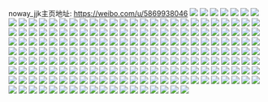 noway_jjk主页地址: https://weibo.com/u/5869938046 
![](https://wx4.sinaimg.cn/mw2000/006pfF26gy1h94sfqhv0uj32c03407wi.jpg) 
![](https://wx4.sinaimg.cn/mw2000/006pfF26gy1h94sg1v77sj32c0340x6p.jpg) 
![](https://wx4.sinaimg.cn/mw2000/006pfF26gy1h94sftl2zpj32c0340e81.jpg) 
![](https://wx4.sinaimg.cn/mw2000/006pfF26gy1h94sful4v2j32c0340e81.jpg) 
![](https://wx4.sinaimg.cn/mw2000/006pfF26gy1gxzp7fxlfyj30zk1begxj.jpg) 
![](https://wx4.sinaimg.cn/mw2000/006pfF26ly1gvrfyeyzzuj62c0340hdv02.jpg) 
![](https://wx4.sinaimg.cn/mw2000/006pfF26ly1gvrfydocswj62c0340kjm02.jpg) 
![](https://wx4.sinaimg.cn/mw2000/006pfF26ly1gvrfyiuv5kj63402c01l102.jpg) 
![](https://wx4.sinaimg.cn/mw2000/006pfF26ly1gvrfyg179kj62c03407wi02.jpg) 
![](https://wx4.sinaimg.cn/mw2000/006pfF26ly1gvrfykylyhj62c0340b2f02.jpg) 
![](https://wx4.sinaimg.cn/mw2000/006pfF26ly1gvrfygzozvj62c0340hdu02.jpg) 
![](https://wx4.sinaimg.cn/mw2000/006pfF26ly1gv04wf5fetj32c03407wi.jpg) 
![](https://wx4.sinaimg.cn/mw2000/006pfF26ly1gv04wg9kshj62c03407wi02.jpg) 
![](https://wx4.sinaimg.cn/mw2000/006pfF26ly1gv04wh75j1j63402c0e8102.jpg) 
![](https://wx4.sinaimg.cn/mw2000/006pfF26ly1gv04wj48fbj32c03407wh.jpg) 
![](https://wx4.sinaimg.cn/mw2000/006pfF26gy1gtwwfra8jyj62c0340hdu02.jpg) 
![](https://wx4.sinaimg.cn/mw2000/006pfF26gy1gtwwfphm0xj62c02c0b2902.jpg) 
![](https://wx4.sinaimg.cn/mw2000/006pfF26gy1gtwwft1s83j62c02c07wh02.jpg) 
![](https://wx4.sinaimg.cn/mw2000/006pfF26gy1gtwwfunwf9j62c02c0hdt02.jpg) 
![](https://wx4.sinaimg.cn/mw2000/006pfF26gy1gtwwfx50gqj62c02c01kx02.jpg) 
![](https://wx4.sinaimg.cn/mw2000/006pfF26gy1gtwwg0591yj6212212e8102.jpg) 
![](https://wx4.sinaimg.cn/mw2000/006pfF26gy1gs2xamqpb0j32c02c0kjl.jpg) 
![](https://wx4.sinaimg.cn/mw2000/006pfF26gy1gs2xaoqfwhj33402c07wh.jpg) 
![](https://wx4.sinaimg.cn/mw2000/006pfF26gy1gqp8zvnj35j32c02c0hdz.jpg) 
![](https://wx4.sinaimg.cn/mw2000/006pfF26gy1gqp8zpbnflj329d30ib2g.jpg) 
![](https://wx4.sinaimg.cn/mw2000/006pfF26gy1gpswbk3m34j32c03401gn.jpg) 
![](https://wx4.sinaimg.cn/mw2000/006pfF26gy1gpswbmay7aj32c02c019e.jpg) 
![](https://wx4.sinaimg.cn/mw2000/006pfF26gy1gpswbo5qooj32c02c0tpj.jpg) 
![](https://wx4.sinaimg.cn/mw2000/006pfF26gy1gppg9m36j8j31sc2dsnpd.jpg) 
![](https://wx4.sinaimg.cn/mw2000/006pfF26gy1gppg9p9w77j31sc2dsnpd.jpg) 
![](https://wx4.sinaimg.cn/mw2000/006pfF26gy1gppgaoy46cj32c0340kjm.jpg) 
![](https://wx4.sinaimg.cn/mw2000/006pfF26gy1gppgas0j37j32ds1sc1ky.jpg) 
![](https://wx4.sinaimg.cn/mw2000/006pfF26gy1gpku51bgzrj31o01o04qp.jpg) 
![](https://wx4.sinaimg.cn/mw2000/006pfF26gy1gpku5027d6j32c02c0ty4.jpg) 
![](https://wx4.sinaimg.cn/mw2000/006pfF26gy1gpku5273cnj32c02c04ld.jpg) 
![](https://wx4.sinaimg.cn/mw2000/006pfF26gy1gpku53nj9gj32c02c0tsk.jpg) 
![](https://wx4.sinaimg.cn/mw2000/006pfF26gy1gpku55bwoqj33402c0hdu.jpg) 
![](https://wx4.sinaimg.cn/mw2000/006pfF26gy1gpku5649hmj30tz0u2wiz.jpg) 
![](https://wx4.sinaimg.cn/mw2000/006pfF26ly1gorym7unooj32c0340wzx.jpg) 
![](https://wx4.sinaimg.cn/mw2000/006pfF26ly1goipmhssucj32c02c0npd.jpg) 
![](https://wx4.sinaimg.cn/mw2000/006pfF26ly1goiphwvx8wj33402c0kjm.jpg) 
![](https://wx4.sinaimg.cn/mw2000/006pfF26ly1goipi2ry6dj33402c0kjm.jpg) 
![](https://wx4.sinaimg.cn/mw2000/006pfF26ly1goipi427h0j32c02c0nlf.jpg) 
![](https://wx4.sinaimg.cn/mw2000/006pfF26ly1gocwr0ytkej32c02c04qr.jpg) 
![](https://wx4.sinaimg.cn/mw2000/006pfF26ly1gocwr2ez9vj32bb2bbkjl.jpg) 
![](https://wx4.sinaimg.cn/mw2000/006pfF26ly1gocwr2v0fpj30ty0tywid.jpg) 
![](https://wx4.sinaimg.cn/mw2000/006pfF26ly1gnvln3jbpqj33402c07wi.jpg) 
![](https://wx4.sinaimg.cn/mw2000/006pfF26ly1gnvln0n2njj32c03401kx.jpg) 
![](https://wx4.sinaimg.cn/mw2000/006pfF26ly1gnvln24vpyj33402c0116.jpg) 
![](https://wx4.sinaimg.cn/mw2000/006pfF26ly1gnvlmw3arrj32c02c0x6q.jpg) 
![](https://wx4.sinaimg.cn/mw2000/006pfF26ly1gnvlmyjccqj32c02c07wh.jpg) 
![](https://wx4.sinaimg.cn/mw2000/006pfF26ly1gnvln61g4yj33402c0npd.jpg) 
![](https://wx4.sinaimg.cn/mw2000/006pfF26ly1gnvlnbn6skj32c0340e82.jpg) 
![](https://wx4.sinaimg.cn/mw2000/006pfF26ly1gnvlnd9b56j32c0340npe.jpg) 
![](https://wx4.sinaimg.cn/mw2000/006pfF26ly1gnvlnebu09j32c0340x6p.jpg) 
![](https://wx4.sinaimg.cn/mw2000/006pfF26ly1gnvlmtuwbbj33402c0h4g.jpg) 
![](https://wx4.sinaimg.cn/mw2000/006pfF26ly1gmk7gox62uj33402c0u0x.jpg) 
![](https://wx4.sinaimg.cn/mw2000/006pfF26ly1gmk7gen9y9j32c03407wi.jpg) 
![](https://wx4.sinaimg.cn/mw2000/006pfF26ly1glou01vprdj31o01o0b29.jpg) 
![](https://wx4.sinaimg.cn/mw2000/006pfF26ly1glou02pgihj31ev1o01kx.jpg) 
![](https://wx4.sinaimg.cn/mw2000/006pfF26ly1gl9vctzwi9j31o02yo7wi.jpg) 
![](https://wx4.sinaimg.cn/mw2000/006pfF26ly1gkybkfo0xpj32c0340qv6.jpg) 
![](https://wx4.sinaimg.cn/mw2000/006pfF26ly1ghgbpvmctqj32c02c01kx.jpg) 
![](https://wx4.sinaimg.cn/mw2000/006pfF26ly1ghgbq99hyaj32c02c07wh.jpg) 
![](https://wx4.sinaimg.cn/mw2000/006pfF26ly1ghgbptyikrj31o01o2qv5.jpg) 
![](https://wx4.sinaimg.cn/mw2000/006pfF26ly1ghgbpooanfj31o01o0e82.jpg) 
![](https://wx4.sinaimg.cn/mw2000/006pfF26ly1ghgbpnbftij32c02c04qr.jpg) 
![](https://wx4.sinaimg.cn/mw2000/006pfF26ly1ghgbprc3hij31o01nahdt.jpg) 
![](https://wx4.sinaimg.cn/mw2000/006pfF26ly1gfmdwmyj6wj31231esh65.jpg) 
![](https://wx4.sinaimg.cn/mw2000/006pfF26ly1gfmdwtyuxij32c02c07wj.jpg) 
![](https://wx4.sinaimg.cn/mw2000/006pfF26ly1gfmdx01cfoj33322bbb2b.jpg) 
![](https://wx4.sinaimg.cn/mw2000/006pfF26ly1gfmdx8f1syj33322bbqv7.jpg) 
![](https://wx4.sinaimg.cn/mw2000/006pfF26ly1gfmdwl9gyij322o22ou0y.jpg) 
![](https://wx4.sinaimg.cn/mw2000/006pfF26ly1gfmdxogismj33322bbx6r.jpg) 
![](https://wx4.sinaimg.cn/mw2000/006pfF26ly1gfmdxswiduj32c01r0e82.jpg) 
![](https://wx4.sinaimg.cn/mw2000/006pfF26ly1gfmdxhbreuj32bb332npf.jpg) 
![](https://wx4.sinaimg.cn/mw2000/006pfF26ly1gfmdxyjn9jj31o01o0qv5.jpg) 
![](https://wx4.sinaimg.cn/mw2000/006pfF26ly1gfavgk5geej32c02c04qq.jpg) 
![](https://wx4.sinaimg.cn/mw2000/006pfF26ly1gfavgyu48wj32y62y6b29.jpg) 
![](https://wx4.sinaimg.cn/mw2000/006pfF26ly1gfavhlh3xij32c02c04qq.jpg) 
![](https://wx4.sinaimg.cn/mw2000/006pfF26ly1gfavij634oj33322bbe84.jpg) 
![](https://wx4.sinaimg.cn/mw2000/006pfF26ly1gfaviuy91vj32y52y5kjl.jpg) 
![](https://wx4.sinaimg.cn/mw2000/006pfF26ly1gfavj4w2g3j31ft19k4qp.jpg) 
![](https://wx4.sinaimg.cn/mw2000/006pfF26ly1gfavjo6w58j32bb2bbx6p.jpg) 
![](https://wx4.sinaimg.cn/mw2000/006pfF26ly1gfavk0m4jlj32c02c0u0x.jpg) 
![](https://wx4.sinaimg.cn/mw2000/006pfF26ly1gfavkcpt9bj32c02c01kx.jpg) 
![](https://wx4.sinaimg.cn/mw2000/006pfF26ly1gezc0yn4g7j30xe0tzn1q.jpg) 
![](https://wx4.sinaimg.cn/mw2000/006pfF26ly1gezc0xmfmqj32ej1zix6p.jpg) 
![](https://wx4.sinaimg.cn/mw2000/006pfF26ly1gezc12r8xpj3216291qv6.jpg) 
![](https://wx4.sinaimg.cn/mw2000/006pfF26ly1gerv21q15zj32c0340qv9.jpg) 
![](https://wx4.sinaimg.cn/mw2000/006pfF26ly1gerv1t4rctj31rg2avnpe.jpg) 
![](https://wx4.sinaimg.cn/mw2000/006pfF26ly1gekddpzxutj32801o0x6r.jpg) 
![](https://wx4.sinaimg.cn/mw2000/006pfF26ly1gekddohtorj31o01o0b29.jpg) 
![](https://wx4.sinaimg.cn/mw2000/006pfF26ly1geizzzf75mj32c03407wj.jpg) 
![](https://wx4.sinaimg.cn/mw2000/006pfF26ly1gej000z27hj32c0340e82.jpg) 
![](https://wx4.sinaimg.cn/mw2000/006pfF26ly1gej002s9fwj32c0340x6p.jpg) 
![](https://wx4.sinaimg.cn/mw2000/006pfF26ly1gej0044kylj33402c07wi.jpg) 
![](https://wx4.sinaimg.cn/mw2000/006pfF26ly1gej005gp69j33402c0e82.jpg) 
![](https://wx4.sinaimg.cn/mw2000/006pfF26ly1gej006j3awj32c0340npe.jpg) 
![](https://wx4.sinaimg.cn/mw2000/006pfF26ly1gej0081y5ij33402c0qv5.jpg) 
![](https://wx4.sinaimg.cn/mw2000/006pfF26ly1gej008wr86j32c02c0u0x.jpg) 
![](https://wx4.sinaimg.cn/mw2000/006pfF26ly1gej009r3gsj32c03407wi.jpg) 
![](https://wx4.sinaimg.cn/mw2000/006pfF26ly1gej00cbyj6j32x02x0u0x.jpg) 
![](https://wx4.sinaimg.cn/mw2000/006pfF26ly1gej09rbbuqj33402c0kjl.jpg) 
![](https://wx4.sinaimg.cn/mw2000/006pfF26ly1gej09tfwmtj32c02c0kbr.jpg) 
![](https://wx4.sinaimg.cn/mw2000/006pfF26ly1gej09v9e3vj32c02c0khu.jpg) 
![](https://wx4.sinaimg.cn/mw2000/006pfF26ly1gej09x00uhj32c0340hdu.jpg) 
![](https://wx4.sinaimg.cn/mw2000/006pfF26ly1gej09zfr8bj32c0340kjm.jpg) 
![](https://wx4.sinaimg.cn/mw2000/006pfF26ly1gej0a29llyj32c03404qr.jpg) 
![](https://wx4.sinaimg.cn/mw2000/006pfF26ly1gej0a3p1vrj32c02c0e1c.jpg) 
![](https://wx4.sinaimg.cn/mw2000/006pfF26ly1gej0a59qhmj32c02c0e82.jpg) 
![](https://wx4.sinaimg.cn/mw2000/006pfF26ly1gedcy59csgj33002c01ky.jpg) 
![](https://wx4.sinaimg.cn/mw2000/006pfF26ly1gedcy1k3dtj31o01o2b2a.jpg) 
![](https://wx4.sinaimg.cn/mw2000/006pfF26ly1gedcydxkhkj32c02c0qv6.jpg) 
![](https://wx4.sinaimg.cn/mw2000/006pfF26ly1ge8pyu9xhtj30u00um41q.jpg) 
![](https://wx4.sinaimg.cn/mw2000/006pfF26ly1ge8pyv0k93j30u00ug77k.jpg) 
![](https://wx4.sinaimg.cn/mw2000/006pfF26ly1ge8pytmunhj30u00u07ii.jpg) 
![](https://wx4.sinaimg.cn/mw2000/006pfF26ly1gdx4yd4bbzj32c02c0kjm.jpg) 
![](https://wx4.sinaimg.cn/mw2000/006pfF26ly1gdx4ye0hafj32c02c04qq.jpg) 
![](https://wx4.sinaimg.cn/mw2000/006pfF26ly1gdtpiyos5ij30u00u0dgn.jpg) 
![](https://wx4.sinaimg.cn/mw2000/006pfF26ly1gdj5kn39vej32ds1scnpe.jpg) 
![](https://wx4.sinaimg.cn/mw2000/006pfF26ly1gdj5koge9sj32c02c0e82.jpg) 
![](https://wx4.sinaimg.cn/mw2000/006pfF26ly1gdj5kphkngj32c02c01ky.jpg) 
![](https://wx4.sinaimg.cn/mw2000/006pfF26ly1gdgykosvc8j32c02c0kjl.jpg) 
![](https://wx4.sinaimg.cn/mw2000/006pfF26ly1gdgykcbchqj32c02c0kjl.jpg) 
![](https://wx4.sinaimg.cn/mw2000/006pfF26ly1gdgykb1cbnj32c0340kjn.jpg) 
![](https://wx4.sinaimg.cn/mw2000/006pfF26ly1gdb6dzvtutj31ho1v3u0x.jpg) 
![](https://wx4.sinaimg.cn/mw2000/006pfF26ly1gd9zblk9a0j33402c0x6v.jpg) 
![](https://wx4.sinaimg.cn/mw2000/006pfF26ly1gd9zbijo96j32c03404qq.jpg) 
![](https://wx4.sinaimg.cn/mw2000/006pfF26ly1gd9zbo0h4cj32c0340u12.jpg) 
![](https://wx4.sinaimg.cn/mw2000/006pfF26ly1gcchquwji7j31ho1uke81.jpg) 
![](https://wx4.sinaimg.cn/mw2000/006pfF26ly1gcchqtyz6xj31ho1uk4qp.jpg) 
![](https://wx4.sinaimg.cn/mw2000/006pfF26ly1gbsnrw91c6j30u00egjuw.jpg) 
![](https://wx4.sinaimg.cn/mw2000/006pfF26ly1gbh593pc2kj33402c0kjl.jpg) 
![](https://wx4.sinaimg.cn/mw2000/006pfF26ly1gbh5900pr7j33402c0hdt.jpg) 
![](https://wx4.sinaimg.cn/mw2000/006pfF26ly1gazhdby14jj30u00kjdrv.jpg) 
![](https://wx4.sinaimg.cn/mw2000/006pfF26ly1ga9cj33ioxj33402c0kjm.jpg) 
![](https://wx4.sinaimg.cn/mw2000/006pfF26ly1ga9cimftw1j30rs1qsb07.jpg) 
![](https://wx4.sinaimg.cn/mw2000/006pfF26ly1g9s0iscup7j30z40s2n1y.jpg) 
![](https://wx4.sinaimg.cn/mw2000/006pfF26ly1g907ik6hirj32c02c07wi.jpg) 
![](https://wx4.sinaimg.cn/mw2000/006pfF26ly1g907i6mf5oj33412c0u0z.jpg) 
![](https://wx4.sinaimg.cn/mw2000/006pfF26ly1g907iot5lbj317y1mlh3m.jpg) 
![](https://wx4.sinaimg.cn/mw2000/006pfF26ly1g907j12l8qj30yi22o4qx.jpg) 
![](https://wx4.sinaimg.cn/mw2000/006pfF26ly1g83w9xqr0tj33402c07wk.jpg) 
![](https://wx4.sinaimg.cn/mw2000/006pfF26ly1g83w9qboncj32c03404qr.jpg) 
![](https://wx4.sinaimg.cn/mw2000/006pfF26ly1g83wa13sfaj32c0340b29.jpg) 
![](https://wx4.sinaimg.cn/mw2000/006pfF26ly1g7749oushbj325i25inpd.jpg) 
![](https://wx4.sinaimg.cn/mw2000/006pfF26ly1g7749rr4yuj30vc0vcn78.jpg) 
![](https://wx4.sinaimg.cn/mw2000/006pfF26ly1g774a69rg4j32pr2031kz.jpg) 
![](https://wx4.sinaimg.cn/mw2000/006pfF26ly1g7749q2z64j30vc0vcaka.jpg) 
![](https://wx4.sinaimg.cn/mw2000/006pfF26ly1g7749tqhzmj30tx0txqcl.jpg) 
![](https://wx4.sinaimg.cn/mw2000/006pfF26ly1g7749j9v8zj30vc0vcq6o.jpg) 
![](https://wx4.sinaimg.cn/mw2000/006pfF26ly1g6liiy4lzcj31o01o0qv5.jpg) 
![](https://wx4.sinaimg.cn/mw2000/006pfF26ly1g5tty3zimaj32c0340u0z.jpg) 
![](https://wx4.sinaimg.cn/mw2000/006pfF26ly1g5tty0wywjj33402c0nm2.jpg) 
![](https://wx4.sinaimg.cn/mw2000/006pfF26ly1g5p7vrv5z0j32c02c07wj.jpg) 
![](https://wx4.sinaimg.cn/mw2000/006pfF26ly1g5p7vt9btgj31vd14kqu7.jpg) 
![](https://wx4.sinaimg.cn/mw2000/006pfF26ly1g5p7vz6vd0j33402c0qt2.jpg) 
![](https://wx4.sinaimg.cn/mw2000/006pfF26ly1g5p7vxsc6mj33402c0kjn.jpg) 
![](https://wx4.sinaimg.cn/mw2000/006pfF26ly1g5p7vsjzztj314013z498.jpg) 
![](https://wx4.sinaimg.cn/mw2000/006pfF26ly1g5p7vw0t2nj327u2yk4qq.jpg) 
![](https://wx4.sinaimg.cn/mw2000/006pfF26ly1g5p7vuk1ywj32bc334hdu.jpg) 
![](https://wx4.sinaimg.cn/mw2000/006pfF26ly1g5p7w0nb7cj311e1dun09.jpg) 
![](https://wx4.sinaimg.cn/mw2000/006pfF26ly1g5p7vqcy1zj314013z7bs.jpg) 
![](https://wx4.sinaimg.cn/mw2000/006pfF26ly1g4abkat16jj31w02sbx6p.jpg) 
![](https://wx4.sinaimg.cn/mw2000/006pfF26ly1g4abkdl2cqj32c02c0hdt.jpg) 
![](https://wx4.sinaimg.cn/mw2000/006pfF26ly1g4abk3fjzzj32c02c0qv5.jpg) 
![](https://wx4.sinaimg.cn/mw2000/006pfF26ly1g3t1bq7h60j32062o84qp.jpg) 
![](https://wx4.sinaimg.cn/mw2000/006pfF26ly1g2oelcys99j32bc3h0kjm.jpg) 
![](https://wx4.sinaimg.cn/mw2000/006pfF26ly1g2oeln81jnj32bz2c14qq.jpg) 
![](https://wx4.sinaimg.cn/mw2000/006pfF26ly1g2oem2mtz0j32c0340u0y.jpg) 
![](https://wx4.sinaimg.cn/mw2000/006pfF26ly1g231jwdzwij30rs77ahe2.jpg) 
![](https://wx4.sinaimg.cn/mw2000/006pfF26gy1g21gcgmvddj33402c01ky.jpg) 
![](https://wx4.sinaimg.cn/mw2000/006pfF26gy1g21gcy7477j33402c0qv5.jpg) 
![](https://wx4.sinaimg.cn/mw2000/006pfF26gy1g21gdjrm6fj33402c01ky.jpg) 
![](https://wx4.sinaimg.cn/mw2000/006pfF26ly1g1tbftk7jpj32801o0e85.jpg) 
![](https://wx4.sinaimg.cn/mw2000/006pfF26ly1g1tbfwmhk7j32c02c0e82.jpg) 
![](https://wx4.sinaimg.cn/mw2000/006pfF26ly1g1tbfyj92wj32c0340hdt.jpg) 
![](https://wx4.sinaimg.cn/mw2000/006pfF26ly1g0ecji6v2bj334024w7wj.jpg) 
![](https://wx4.sinaimg.cn/mw2000/006pfF26ly1g0ecjl0etnj30yi22o1l4.jpg) 
![](https://wx4.sinaimg.cn/mw2000/006pfF26ly1g0ecjg1wvjj32c02c07wh.jpg) 
![](https://wx4.sinaimg.cn/mw2000/006pfF26ly1g0ecjnjxidj33402c0b2a.jpg) 
![](https://wx4.sinaimg.cn/mw2000/006pfF26ly1g0ecjpvji3j32c02c04qp.jpg) 
![](https://wx4.sinaimg.cn/mw2000/006pfF26ly1g0ecjonaqmj30xc18gtwp.jpg) 
![](https://wx4.sinaimg.cn/mw2000/006pfF26ly1fz2z109umoj30u0140gw4.jpg) 
![](https://wx4.sinaimg.cn/mw2000/006pfF26ly1fyrfu8zeocj31400u0tgl.jpg) 
![](https://wx4.sinaimg.cn/mw2000/006pfF26ly1fyjeqy2lf8j30u00u00v9.jpg) 
![](https://wx4.sinaimg.cn/mw2000/006pfF26ly1fyjeqzfmtmj31hb0u0dqb.jpg) 
![](https://wx4.sinaimg.cn/mw2000/006pfF26ly1fyjer0t7dmj31hb0u07fi.jpg) 
![](https://wx4.sinaimg.cn/mw2000/006pfF26ly1fxbc2iw3hfj30qo0qon0u.jpg) 
![](https://wx4.sinaimg.cn/mw2000/006pfF26ly1fxbc2jxuenj30qo0qoadg.jpg) 
![](https://wx4.sinaimg.cn/mw2000/006pfF26ly1fx337qg4xfj30qo0qo423.jpg) 
![](https://wx4.sinaimg.cn/mw2000/006pfF26ly1fx337royjvj30qo0qogqz.jpg) 
![](https://wx4.sinaimg.cn/mw2000/006pfF26ly1fx337sfaq2j30qo0qota5.jpg) 
![](https://wx4.sinaimg.cn/mw2000/006pfF26ly1fx337to422j30qo0qo433.jpg) 
![](https://wx4.sinaimg.cn/mw2000/006pfF26ly1fx337ucwpqj30qo0qoacq.jpg) 
![](https://wx4.sinaimg.cn/mw2000/006pfF26ly1fx337vgpjgj30qo0qo0ze.jpg) 
![](https://wx4.sinaimg.cn/mw2000/006pfF26ly1fx337w7nqrj30qo0qon1e.jpg) 
![](https://wx4.sinaimg.cn/mw2000/006pfF26ly1fx337xc7a2j31be0qowj8.jpg) 
![](https://wx4.sinaimg.cn/mw2000/006pfF26ly1fx337ybg1xj30k00k0juq.jpg) 
